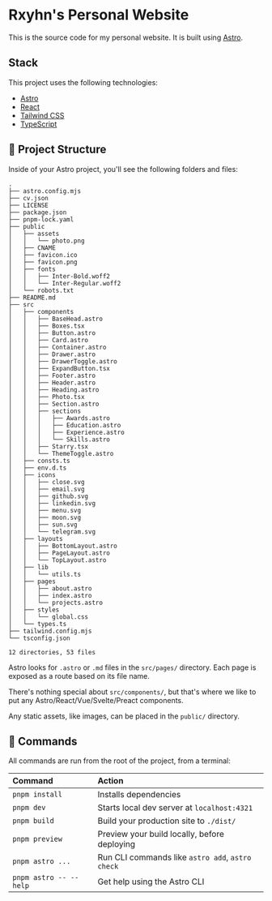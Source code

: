 # Rxyhn's Personal Website

This is the source code for my personal website. It is built using [Astro](https://astro.build/).

## Stack

This project uses the following technologies:

- [Astro](https://astro.build/)
- [React](https://react.dev/)
- [Tailwind CSS](https://tailwindcss.com/)
- [TypeScript](https://www.typescriptlang.org/)

## 🚀 Project Structure

Inside of your Astro project, you'll see the following folders and files:

```text
.
├── astro.config.mjs
├── cv.json
├── LICENSE
├── package.json
├── pnpm-lock.yaml
├── public
│   ├── assets
│   │   └── photo.png
│   ├── CNAME
│   ├── favicon.ico
│   ├── favicon.png
│   ├── fonts
│   │   ├── Inter-Bold.woff2
│   │   └── Inter-Regular.woff2
│   └── robots.txt
├── README.md
├── src
│   ├── components
│   │   ├── BaseHead.astro
│   │   ├── Boxes.tsx
│   │   ├── Button.astro
│   │   ├── Card.astro
│   │   ├── Container.astro
│   │   ├── Drawer.astro
│   │   ├── DrawerToggle.astro
│   │   ├── ExpandButton.tsx
│   │   ├── Footer.astro
│   │   ├── Header.astro
│   │   ├── Heading.astro
│   │   ├── Photo.tsx
│   │   ├── Section.astro
│   │   ├── sections
│   │   │   ├── Awards.astro
│   │   │   ├── Education.astro
│   │   │   ├── Experience.astro
│   │   │   └── Skills.astro
│   │   ├── Starry.tsx
│   │   └── ThemeToggle.astro
│   ├── consts.ts
│   ├── env.d.ts
│   ├── icons
│   │   ├── close.svg
│   │   ├── email.svg
│   │   ├── github.svg
│   │   ├── linkedin.svg
│   │   ├── menu.svg
│   │   ├── moon.svg
│   │   ├── sun.svg
│   │   └── telegram.svg
│   ├── layouts
│   │   ├── BottomLayout.astro
│   │   ├── PageLayout.astro
│   │   └── TopLayout.astro
│   ├── lib
│   │   └── utils.ts
│   ├── pages
│   │   ├── about.astro
│   │   ├── index.astro
│   │   └── projects.astro
│   ├── styles
│   │   └── global.css
│   └── types.ts
├── tailwind.config.mjs
└── tsconfig.json

12 directories, 53 files
```

Astro looks for `.astro` or `.md` files in the `src/pages/` directory. Each page is exposed as a route based on its file name.

There's nothing special about `src/components/`, but that's where we like to put any Astro/React/Vue/Svelte/Preact components.

Any static assets, like images, can be placed in the `public/` directory.

## 🧞 Commands

All commands are run from the root of the project, from a terminal:

| Command                | Action                                           |
| :--------------------- | :----------------------------------------------- |
| `pnpm install`         | Installs dependencies                            |
| `pnpm dev`             | Starts local dev server at `localhost:4321`      |
| `pnpm build`           | Build your production site to `./dist/`          |
| `pnpm preview`         | Preview your build locally, before deploying     |
| `pnpm astro ...`       | Run CLI commands like `astro add`, `astro check` |
| `pnpm astro -- --help` | Get help using the Astro CLI                     |
